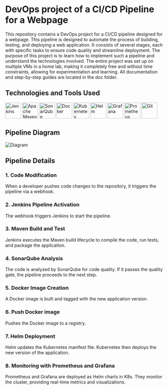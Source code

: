 # DevOps project of a CI/CD Pipeline for a Webpage
This repository contains a DevOps project for a CI/CD pipeline designed for a webpage. This pipeline is designed to automate the process of building, testing, and deploying a web application. It consists of several stages, each with specific tasks to ensure code quality and streamline deployment. The purpose of this project is to learn how to implement such a pipeline and understand the technologies involved. The entire project was set up on multiple VMs in a home lab, making it completely free and without time constraints, allowing for experimentation and learning. All documentation and step-by-step guides are located in the doc folder.





## Technologies and Tools Used
<img src="https://icon.icepanel.io/Technology/svg/Jenkins.svg"  width="50" height="50" alt="Jenkins"/> </a> <img src="https://icon.icepanel.io/Technology/svg/Apache-Maven.svg" width="50" height="50" alt="Apache Maven"/> </a> <img src="https://icon.icepanel.io/Technology/svg/SonarQube.svg" width="50" height="50" alt="SonarQube"/> </a> <img src="https://icon.icepanel.io/Technology/svg/Docker.svg" width="50" height="50" alt="Docker"/> </a> <img src="https://icon.icepanel.io/Technology/svg/Kubernetes.svg" width="50" height="50" alt="Kubernetes"/> </a> <img src="https://icon.icepanel.io/Technology/svg/Helm.svg" width="50" height="50" alt="Helm"/> </a> <img src="https://icon.icepanel.io/Technology/svg/Grafana.svg" width="50" height="50" alt="Grafana"/> </a> <img src="https://icon.icepanel.io/Technology/svg/Prometheus.svg" width="50" height="50" alt="Prometheus"/> </a> <img src="https://icon.icepanel.io/Technology/svg/Git.svg" width="50" height="50" alt="Git"/> 


## Pipeline Diagram

<img src="https://github.com/Cedric-Hj/DevOps-CICD-WebApp/blob/main/Doc/Pipeline%20diagram.png"  alt="Diagram"/> </a>

## Pipeline Details
### 1. Code Modification
When a developer pushes code changes to the repository, it triggers the pipeline via a webhook.

### 2. Jenkins Pipeline Activation
The webhook triggers Jenkins to start the pipeline.

### 3. Maven Build and Test
Jenkins executes the Maven build lifecycle to compile the code, run tests, and package the application.

### 4. SonarQube Analysis
The code is analyzed by SonarQube for code quality. If it passes the quality gate, the pipeline proceeds to the next step.

### 5. Docker Image Creation
A Docker image is built and tagged with the new application version.

### 6. Push Docker image
Pushes the Docker image to a registry. 

### 7. Helm Deployment
Helm updates the Kubernetes manifest file. Kubernetes then deploys the new version of the application.

### 8. Monitoring with Prometheus and Grafana
Prometheus and Grafana are deployed as Helm charts in K8s. They monitor the cluster, providing real-time metrics and visualizations.


